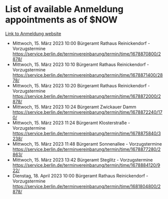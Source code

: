 # List of available Anmeldung appointments as of $NOW
[Link to Anmeldung website](https://service.berlin.de/terminvereinbarung/termin/tag.php?termin=1&anliegen[]=120686&dienstleisterlist=122210,122217,327316,122219,327312,122227,327314,122231,327346,122243,327348,122254,122252,329742,122260,329745,122262,329748,122271,327278,122273,327274,122277,327276,330436,122280,327294,122282,327290,122284,327292,122291,327270,122285,327266,122286,327264,122296,327268,150230,329760,122297,327286,122294,327284,122312,329763,122314,329775,122304,327330,122311,327334,122309,327332,317869,122281,327352,122279,329772,122283,122276,327324,122274,327326,122267,329766,122246,327318,122251,327320,122257,327322,122208,327298,122226,327300&herkunft=http%3A%2F%2Fservice.berlin.de%2Fdienstleistung%2F120686%2F)
- Mittwoch, 15. März 2023 10:00 Bürgeramt Rathaus Reinickendorf - Vorzugstermine https://service.berlin.de/terminvereinbarung/termin/time/1678870800/2878/
- Mittwoch, 15. März 2023 10:10 Bürgeramt Rathaus Reinickendorf - Vorzugstermine https://service.berlin.de/terminvereinbarung/termin/time/1678871400/2878/
- Mittwoch, 15. März 2023 10:20 Bürgeramt Rathaus Reinickendorf - Vorzugstermine https://service.berlin.de/terminvereinbarung/termin/time/1678872000/2878/
- Mittwoch, 15. März 2023 10:24 Bürgeramt Zwickauer Damm https://service.berlin.de/terminvereinbarung/termin/time/1678872240/170/
- Mittwoch, 15. März 2023 11:24 Bürgeramt Klosterstraße - Vorzugstermine https://service.berlin.de/terminvereinbarung/termin/time/1678875840/3238/
- Mittwoch, 15. März 2023 11:48 Bürgeramt Sonnenallee - Vorzugstermine https://service.berlin.de/terminvereinbarung/termin/time/1678877280/2863/
- Mittwoch, 15. März 2023 13:42 Bürgeramt Steglitz - Vorzugstermine https://service.berlin.de/terminvereinbarung/termin/time/1678884120/922/
- Dienstag, 18. April 2023 10:00 Bürgeramt Rathaus Reinickendorf - Vorzugstermine https://service.berlin.de/terminvereinbarung/termin/time/1681804800/2878/
